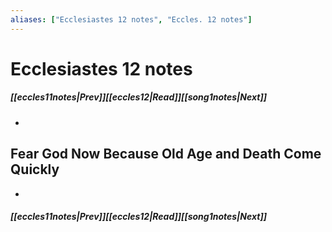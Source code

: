 ```yaml
---
aliases: ["Ecclesiastes 12 notes", "Eccles. 12 notes"]
---
```

# Ecclesiastes 12 notes
##### <span class=arrow-left></span>[[eccles11notes|Prev]]<span class=navigation-separator></span>[[eccles12|Read]]<span class=navigation-separator></span>[[song1notes|Next]]<span class=arrow-right></span>
- 
## Fear God Now Because Old Age and Death Come Quickly
- 
##### <span class=arrow-left></span>[[eccles11notes|Prev]]<span class=navigation-separator></span>[[eccles12|Read]]<span class=navigation-separator></span>[[song1notes|Next]]<span class=arrow-right></span>